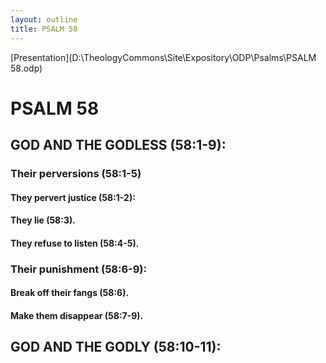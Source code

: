 ```yaml
---
layout: outline
title: PSALM 58
---
```

[Presentation](D:\TheologyCommons\Site\Expository\ODP\Psalms\PSALM 58.odp)
# PSALM 58 
## GOD AND THE GODLESS (58:1-9): 
###  Their perversions (58:1-5) 
####  They pervert justice (58:1-2): 
####  They lie (58:3). 
####  They refuse to listen (58:4-5). 
###  Their punishment (58:6-9): 
####  Break off their fangs (58:6). 
####  Make them disappear (58:7-9). 
## GOD AND THE GODLY (58:10-11): 
